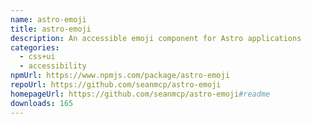 ```yaml
---
name: astro-emoji
title: astro-emoji
description: An accessible emoji component for Astro applications
categories:
  - css+ui
  - accessibility
npmUrl: https://www.npmjs.com/package/astro-emoji
repoUrl: https://github.com/seanmcp/astro-emoji
homepageUrl: https://github.com/seanmcp/astro-emoji#readme
downloads: 165
---
```

